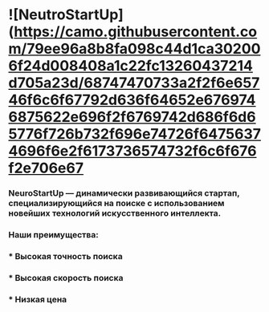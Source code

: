 # ![NeutroStartUp](https://camo.githubusercontent.com/79ee96a8b8fa098c44d1ca302006f24d008408a1c22fc13260437214d705a23d/68747470733a2f2f6e65746f6c6f67792d636f64652e6769746875622e696f2f6769742d686f6d65776f726b732f696e74726f64756374696f6e2f6173736574732f6c6f676f2e706e67

### **NeuroStartUp — динамически развивающийся стартап, специализирующийся на поиске с использованием новейших технологий искусственного интеллекта.**

### **Наши преимущества:**

### * Высокая точность поиска
### * Высокая скорость поиска
### * Низкая цена




